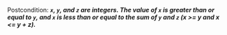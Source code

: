 Postcondition: ***`x`, `y`, and `z` are integers. The value of `x` is greater than or equal to `y`, and `x` is less than or equal to the sum of `y` and `z` (x >= y and x <= y + z).***